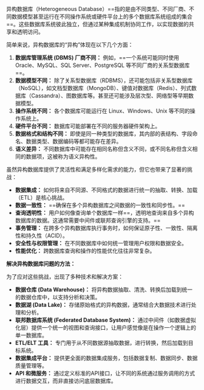 异构数据库（Heterogeneous Database）==指的是由不同类型、不同厂商、不同数据模型甚至运行在不同操作系统或硬件平台上的多个数据库系统组成的集合==。这些数据库系统彼此独立，但通过某种集成机制协同工作，以实现数据的共享和透明访问。

简单来说，异构数据库的“异构”体现在以下几个方面：

1. **数据库管理系统 (DBMS) 厂商不同：** 例如，==一个系统可能同时使用 Oracle、MySQL、SQL Server、PostgreSQL 等不同厂商的关系型数据库==。
2. **数据模型不同：** 除了关系型数据库（RDBMS），还可能包括非关系型数据库（NoSQL），如文档型数据库（MongoDB）、键值对数据库（Redis）、列式数据库（Cassandra）、图数据库等。甚至还可能涉及层次型、网络型等早期数据模型。
3. **操作系统不同：** 各个数据库可能运行在 Linux、Windows、Unix 等不同的操作系统上。
4. **硬件平台不同：** 数据库可能部署在不同的服务器硬件架构上。
5. **数据格式和结构不同：** 即使是同一种类型的数据库，其内部的表结构、字段命名、数据类型、数据编码等都可能存在差异。
6. **语义差异：** 不同数据库中可能存在相同名称但含义不同，或不同名称但含义相同的数据项，这被称为语义异构性。

虽然异构数据库提供了灵活性和满足多样化需求的能力，但它也带来了显著的挑战：

- **数据集成：** 如何将来自不同源、不同格式的数据进行统一的抽取、转换、加载（ETL）是核心挑战。
- **数据一致性：** ==确保在多个异构数据库之间数据的一致性和同步性。==
- **查询透明性：** 用户如何像查询单个数据库一样==，透明地查询来自多个异构数据库的数据。这通常需要中间件或联邦查询引擎的支持。==
- **事务管理：** 在跨多个异构数据库执行事务时，如何保证原子性、一致性、隔离性和持久性（ACID）。
- **安全性与权限管理：** 在不同数据库中如何统一管理用户权限和数据安全。
- **性能优化：** 跨数据库查询和操作的性能优化往往非常复杂。

**解决异构数据库问题的方法：**

为了应对这些挑战，出现了多种技术和解决方案：

- **数据仓库 (Data Warehouse)：** 将异构数据抽取、清洗、转换后加载到统一的数据仓库中，以支持分析和决策。
- **数据湖 (Data Lake)：** 存储原始格式的异构数据，通常结合大数据技术进行处理和分析。
- **联邦数据库系统 (Federated Database System)：** 通过中间件（如数据虚拟化层）提供一个统一的视图和查询接口，让用户感觉像是在操作一个逻辑上的单一数据库。
- **ETL/ELT 工具：** 专门用于从不同数据源抽取数据，进行转换，然后加载到目标系统。
- **数据集成平台：** 提供更全面的数据集成服务，包括数据复制、数据同步、数据质量管理等。
- **API 和微服务：** 通过定义标准的API接口，让不同的系统通过服务调用的方式进行数据交互，而非直接访问底层数据库。